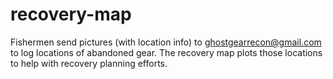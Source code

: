 # recovery-map
Fishermen send pictures (with location info) to ghostgearrecon@gmail.com to log locations of abandoned gear. The recovery map plots those locations to help with recovery planning efforts.
